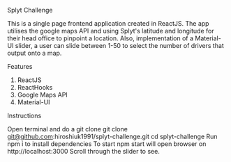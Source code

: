 Splyt Challenge 

This is a single page frontend application created in ReactJS. The app utilises the google maps API and using Splyt's latitude and longitude for their head office to pinpoint a location. Also, implementation of a Material-UI slider, a user can slide between 1-50 to select the number of drivers that output onto a map.



Features

1. ReactJS
2. ReactHooks 
3. Google Maps API
4. Material-UI


Instructions

Open terminal and do a git clone git clone git@github.com:hiroshiuk1991/splyt-challenge.git
cd splyt-challenge
Run npm i to install dependencies
To start npm start will open browser on http://localhost:3000
Scroll through the slider to see.
